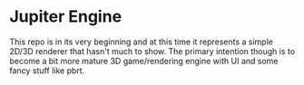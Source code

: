 # Jupiter Engine
This repo is in its very beginning and at this time it represents a simple 2D/3D renderer that hasn't much to show. The primary intention though is to become a bit more mature 3D game/rendering engine with UI and some fancy stuff like pbrt.
